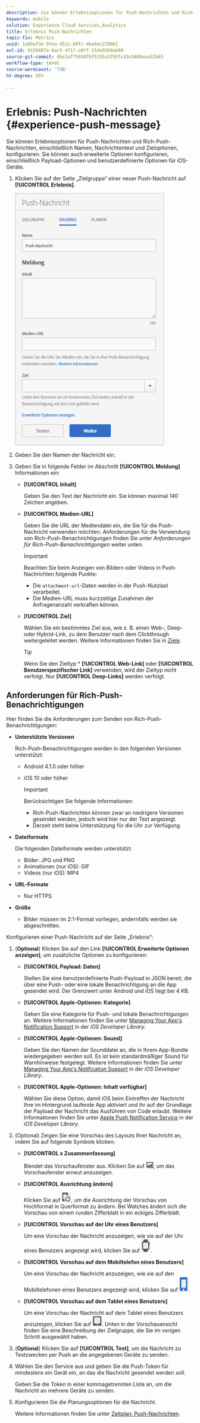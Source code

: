 ```yaml
---
description: Sie können Erlebnisoptionen für Push-Nachrichten und Rich-Push-Nachrichten, einschließlich Namen, Nachrichtentext und Zieloptionen, konfigurieren. Sie können auch erweiterte Optionen konfigurieren, einschließlich Payload-Optionen und benutzerdefinierte Optionen für iOS-Geräte.
keywords: mobile
solution: Experience Cloud Services,Analytics
title: Erlebnis Push-Nachrichten
topic-fix: Metrics
uuid: 1a8baf3e-9fea-452c-b0fc-4ba8ac270861
exl-id: 9158487e-6ac5-4f17-a8ff-15de0360ab60
source-git-commit: dbe3af75010fbf5195a3f93fc43cb696aaa32b65
workflow-type: tm+mt
source-wordcount: '738'
ht-degree: 95%

---
```


# Erlebnis: Push-Nachrichten {#experience-push-message}

Sie können Erlebnisoptionen für Push-Nachrichten und Rich-Push-Nachrichten, einschließlich Namen, Nachrichtentext und Zieloptionen, konfigurieren. Sie können auch erweiterte Optionen konfigurieren, einschließlich Payload-Optionen und benutzerdefinierte Optionen für iOS-Geräte.

1. Klicken Sie auf der Seite „Zielgruppe“ einer neuer Push-Nachricht auf **[!UICONTROL Erlebnis]**.

   ![Erlebnisbildschirm einer Push-Nachrichten](assets/experience-push-message.png)

1. Geben Sie den Namen der Nachricht ein.
1. Geben Sie in folgende Felder im Abschnitt **[!UICONTROL Meldung]** Informationen ein:

   * **[!UICONTROL Inhalt]**

      Geben Sie den Text der Nachricht ein. Sie können maximal 140 Zeichen angeben.

   * **[!UICONTROL Medien-URL]**

      Geben Sie die URL der Mediendatei ein, die Sie für die Push-Nachricht verwenden möchten. Anforderungen für die Verwendung von Rich-Push-Benachrichtigungen finden Sie unter *Anforderungen für Rich-Push-Benachrichtigungen* weiter unten.

      >[!IMPORTANT]
      >
      >Beachten Sie beim Anzeigen von Bildern oder Videos in Push-Nachrichten folgende Punkte:
      > * Die `attachment-url`-Daten werden in der Push-Nutzlast verarbeitet.
      > * Die Medien-URL muss kurzzeitige Zunahmen der Anfragenanzahl verkraften können.


   * **[!UICONTROL Ziel]**

      Wählen Sie ein bestimmtes Ziel aus, wie z. B. einen Web-, Deep- oder Hybrid-Link, zu dem Benutzer nach dem Clickthrough weitergeleitet werden. Weitere Informationen finden Sie in [Ziele](/help/using/acquisition-main/c-create-destinations.md).

      >[!TIP]
      >
      >Wenn Sie den Zieltyp * **[!UICONTROL Web-Link]** oder **[!UICONTROL Benutzerspezifischer Link]** verwenden, wird der Zieltyp nicht verfolgt. Nur **[!UICONTROL Deep-Links]** werden verfolgt.

## Anforderungen für Rich-Push-Benachrichtigungen

Hier finden Sie die Anforderungen zum Senden von Rich-Push-Benachrichtigungen:

* **Unterstützte Versionen**

   Rich-Push-Benachrichtigungen werden in den folgenden Versionen unterstützt:
   * Android 4.1.0 oder höher
   * iOS 10 oder höher

      >[!IMPORTANT]
      >
      >Berücksichtigen Sie folgende Informationen:
      >
      >* Rich-Push-Nachrichten können zwar an niedrigere Versionen gesendet werden, jedoch wird hier nur der Text angezeigt.
      >* Derzeit steht keine Unterstützung für die Uhr zur Verfügung.


* **Dateiformate**

   Die folgenden Dateiformate werden unterstützt:
   * Bilder: JPG und PNG
   * Animationen (nur iOS): GIF
   * Videos (nur iOS): MP4

* **URL-Formate**
   * Nur HTTPS

* **Größe**
   * Bilder müssen im 2:1-Format vorliegen, andernfalls werden sie abgeschnitten.

Konfigurieren einer Push-Nachricht auf der Seite „Erlebnis“:

1. (**Optional**) Klicken Sie auf den Link **[!UICONTROL Erweiterte Optionen anzeigen]**, um zusätzliche Optionen zu konfigurieren:

   * **[!UICONTROL Payload: Daten]**

      Stellen Sie eine benutzerdefinierte Push-Payload in JSON bereit, die über eine Push- oder eine lokale Benachrichtigung an die App gesendet wird. Der Grenzwert unter Android und iOS liegt bei 4 KB.

   * **[!UICONTROL Apple-Optionen: Kategorie]**

      Geben Sie eine Kategorie für Push- und lokale Benachrichtigungen an. Weitere Informationen finden Sie unter [Managing Your App&#39;s Notification Support](https://developer.apple.com/library/content/documentation/NetworkingInternet/Conceptual/RemoteNotificationsPG/SupportingNotificationsinYourApp.html#//apple_ref/doc/uid/TP40008194-CH4-SW9) in der *iOS Developer Library*.

   * **[!UICONTROL Apple-Optionen: Sound]**

      Geben Sie den Namen der Sounddatei an, die in Ihrem App-Bundle wiedergegeben werden soll. Es ist kein standardmäßiger Sound für Warnhinweise festgelegt. Weitere Informationen finden Sie unter [Managing Your App&#39;s Notification Support](https://developer.apple.com/library/content/documentation/NetworkingInternet/Conceptual/RemoteNotificationsPG/SupportingNotificationsinYourApp.html#//apple_ref/doc/uid/TP40008194-CH4-SW10) in der *iOS Developer Library*.

   * **[!UICONTROL Apple-Optionen: Inhalt verfügbar]**

      Wählen Sie diese Option, damit iOS beim Eintreffen der Nachricht Ihre im Hintergrund laufende App aktiviert und ihr auf der Grundlage der Payload der Nachricht das Ausführen von Code erlaubt. Weitere Informationen finden Sie unter [Apple Push Notification Service](https://developer.apple.com/library/content/documentation/NetworkingInternet/Conceptual/RemoteNotificationsPG/APNSOverview.html#//apple_ref/doc/uid/TP40008194-CH8-SW1) in der *iOS Developer Library*.

2. (Optional) Zeigen Sie eine Vorschau des Layouts Ihrer Nachricht an, indem Sie auf folgende Symbole klicken:

   * **[!UICONTROL x Zusammenfassung]**

      Blendet das Vorschaufenster aus. Klicken Sie auf ![Vorschau](assets/icon_preview.png), um das Vorschaufenster erneut anzuzeigen.

   * **[!UICONTROL Ausrichtung ändern]**

      Klicken Sie auf ![Ausrichtung](assets/icon_orientation.png), um die Ausrichtung der Vorschau von Hochformat in Querformat zu ändern. Bei Watches ändert sich die Vorschau von einem runden Zifferblatt in ein eckiges Zifferblatt.

   * **[!UICONTROL Vorschau auf der Uhr eines Benutzers]**

      Um eine Vorschau der Nachricht anzuzeigen, wie sie auf der Uhr eines Benutzers angezeigt wird, klicken Sie auf ![Uhrensymbol](assets/icon_watch.png).

   * **[!UICONTROL Vorschau auf dem Mobiltelefon eines Benutzers]**

      Um eine Vorschau der Nachricht anzuzeigen, wie sie auf den Mobiltelefonen eines Benutzers angezeigt wird, klicken Sie auf ![Telefonsymbol](assets/icon_phone.png).

   * **[!UICONTROL Vorschau auf dem Tablet eines Benutzers]**

      Um eine Vorschau der Nachricht auf dem Tablet eines Benutzers anzuzeigen, klicken Sie auf ![Tablet-Symbol](assets/icon_tablet.png).
   Unten in der Vorschauansicht finden Sie eine Beschreibung der Zielgruppe, die Sie im vorigen Schritt ausgewählt haben.

3. (**Optional**) Klicken Sie auf **[!UICONTROL Test]**, um die Nachricht zu Testzwecken per Push an die angegebenen Geräte zu senden.
4. Wählen Sie den Service aus und geben Sie die Push-Token für mindestens ein Gerät ein, an das die Nachricht gesendet werden soll.

   Geben Sie die Token in einer kommagetrennten Liste an, um die Nachricht an mehrere Geräte zu senden.

5. Konfigurieren Sie die Planungsoptionen für die Nachricht.

   Weitere Informationen finden Sie unter [Zeitplan: Push-Nachrichten](/help/using/in-app-messaging/t-create-push-message/c-schedule-push-message.md).
